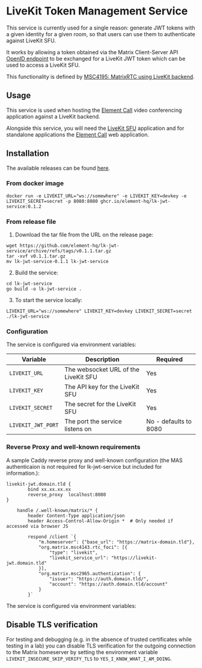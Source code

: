 # LiveKit Token Management Service

This service is currently used for a single reason: generate JWT tokens with a given identity for a given room, so that users can use them to authenticate against LiveKit SFU.

It works by allowing a token obtained via the Matrix Client-Server API [OpenID endpoint](https://spec.matrix.org/v1.13/client-server-api/#openid) to be exchanged for a LiveKit JWT token which can be used to access a LiveKit SFU.

This functionality is defined by [MSC4195: MatrixRTC using LiveKit backend](https://github.com/matrix-org/matrix-spec-proposals/pull/4195).

## Usage

This service is used when hosting the [Element Call](https://github.com/element-hq/element-call) video conferencing application against a LiveKit backend.

Alongside this service, you will need the [LiveKit SFU](https://github.com/livekit/livekit) application and for standalone applications the [Element Call](https://github.com/element-hq/element-call) web application.

## Installation

The available releases can be found [here](https://github.com/element-hq/lk-jwt-service/releases).

### From docker image

```shell
docker run -e LIVEKIT_URL="ws://somewhere" -e LIVEKIT_KEY=devkey -e LIVEKIT_SECRET=secret -p 8080:8080 ghcr.io/element-hq/lk-jwt-service:0.1.2
```

### From release file

1. Download the tar file from the URL on the release page:

```shell
wget https://github.com/element-hq/lk-jwt-service/archive/refs/tags/v0.1.1.tar.gz
tar -xvf v0.1.1.tar.gz
mv lk-jwt-service-0.1.1 lk-jwt-service
```

2. Build the service:

```shell
cd lk-jwt-service
go build -o lk-jwt-service .
```

3. To start the service locally:

```shell
LIVEKIT_URL="ws://somewhere" LIVEKIT_KEY=devkey LIVEKIT_SECRET=secret ./lk-jwt-service
```

### Configuration

The service is configured via environment variables:

Variable | Description | Required
--- | --- | ---
`LIVEKIT_URL` | The websocket URL of the LiveKit SFU | Yes
`LIVEKIT_KEY` | The API key for the LiveKit SFU | Yes
`LIVEKIT_SECRET` | The secret for the LiveKit SFU | Yes
`LIVEKIT_JWT_PORT` | The port the service listens on | No - defaults to 8080

### Reverse Proxy and well-known requirements

A sample Caddy reverse proxy and well-known configuration (the MAS authenticaion is not required for lk-jwt-service but included for information.):

```
livekit-jwt.domain.tld {
        bind xx.xx.xx.xx
        reverse_proxy  localhost:8080
}
```
```
    handle /.well-known/matrix/* {
        header Content-Type application/json
        header Access-Control-Allow-Origin *  # Only needed if accessed via browser JS

        respond /client `{
            "m.homeserver": {"base_url": "https://matrix-domain.tld"},
            "org.matrix.msc4143.rtc_foci": [{
                "type": "livekit",
                "livekit_service_url": "https://livekit-jwt.domain.tld"
            }],
            "org.matrix.msc2965.authentication": {
                "issuer": "https://auth.domain.tld/",
                "account": "https://auth.domain.tld/account"
            }
        }`
```
The service is configured via environment variables:


## Disable TLS verification

For testing and debugging (e.g. in the absence of trusted certificates while testing in a lab) you can disable TLS verification for the outgoing connection to the Matrix homeserver by setting the environment variable `LIVEKIT_INSECURE_SKIP_VERIFY_TLS` to `YES_I_KNOW_WHAT_I_AM_DOING`.
